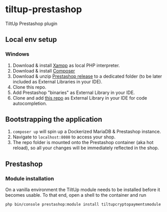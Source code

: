# tiltup-prestashop

TiltUp Prestashop plugin

## Local env setup

### Windows

1. Download & install [Xampp](https://sourceforge.net/projects/xampp/files/XAMPP%20Windows/7.4.33/) as local PHP
   interpreter.
2. Download & install [Composer](https://getcomposer.org/download/)
3. Download & unzip [Prestashop release](https://github.com/PrestaShop/PrestaShop/releases/tag/1.7.8.9) to a dedicated
   folder (to be later included as External Libraries in your IDE).
4. Clone this repo.
5. Add Prestashop "binaries" as External Library in your IDE.
6. Clone and add [this repo](https://github.com/julienbourdeau/PhpStorm-PrestaShop-Autocomplete) as External Library in
   your IDE for code autocompletion.

## Bootstrapping the application

1. `composer up` will spin up a Dockerized MariaDB & Prestashop instance.
2. Navigate to `localhost:8080` to access your shop.
3. The repo folder is mounted onto the Prestashop container (aka hot reload), so all your changes will be immediately
   reflected in the shop.

## Prestashop

### Module installation

On a vanilla environment the TiltUp module needs to be installed before it becomes usable. To that end, open a shell to
the container and run

```shell
php bin/console prestashop:module install tiltupcryptopaymentsmodule
```

